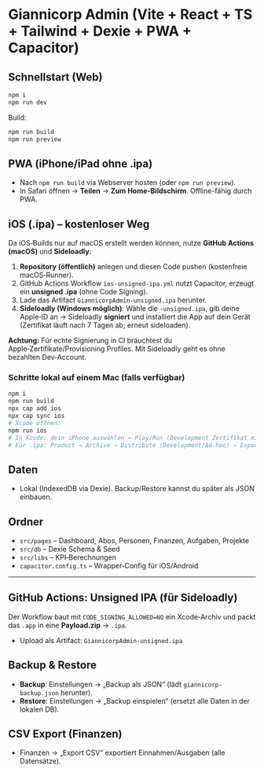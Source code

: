 
# Giannicorp Admin (Vite + React + TS + Tailwind + Dexie + PWA + Capacitor)

## Schnellstart (Web)
```bash
npm i
npm run dev
```
Build:
```bash
npm run build
npm run preview
```

## PWA (iPhone/iPad ohne .ipa)
- Nach `npm run build` via Webserver hosten (oder `npm run preview`).
- In Safari öffnen → **Teilen** → **Zum Home-Bildschirm**. Offline-fähig durch PWA.

## iOS (.ipa) – kostenloser Weg
Da iOS‑Builds nur auf macOS erstellt werden können, nutze **GitHub Actions (macOS)** und **Sideloadly**:

1) **Repository (öffentlich)** anlegen und diesen Code pushen (kostenfreie macOS‑Runner).
2) GitHub Actions Workflow `ios-unsigned-ipa.yml` nutzt Capacitor, erzeugt ein **unsigned .ipa** (ohne Code Signing).
3) Lade das Artifact `GiannicorpAdmin-unsigned.ipa` herunter.
4) **Sideloadly (Windows möglich)**: Wähle die `-unsigned.ipa`, gib deine Apple‑ID an → Sideloadly **signiert** und installiert die App auf dein Gerät (Zertifikat läuft nach 7 Tagen ab; erneut sideloaden).

**Achtung:** Für echte Signierung in CI bräuchtest du Apple‑Zertifikate/Provisioning Profiles. Mit Sideloadly geht es ohne bezahlten Dev‑Account.

### Schritte lokal auf einem Mac (falls verfügbar)
```bash
npm i
npm run build
npx cap add ios
npx cap sync ios
# Xcode öffnen:
npm run ios
# In Xcode: dein iPhone auswählen → Play/Run (Development Zertifikat mit Apple ID).
# Für .ipa: Product → Archive → Distribute (Development/Ad-hoc) → Export .ipa
```

## Daten
- Lokal (IndexedDB via Dexie). Backup/Restore kannst du später als JSON einbauen.

## Ordner
- `src/pages` – Dashboard, Abos, Personen, Finanzen, Aufgaben, Projekte
- `src/db` – Dexie Schema & Seed
- `src/libs` – KPI‑Berechnungen
- `capacitor.config.ts` – Wrapper‑Config für iOS/Android

---
## GitHub Actions: Unsigned IPA (für Sideloadly)
Der Workflow baut mit `CODE_SIGNING_ALLOWED=NO` ein Xcode‑Archiv und packt das `.app` in eine **Payload.zip** → `.ipa`.
- Upload als Artifact: `GiannicorpAdmin-unsigned.ipa`


## Backup & Restore
- **Backup**: Einstellungen → „Backup als JSON“ (lädt `giannicorp-backup.json` herunter).
- **Restore**: Einstellungen → „Backup einspielen“ (ersetzt alle Daten in der lokalen DB).

## CSV Export (Finanzen)
- Finanzen → „Export CSV“ exportiert Einnahmen/Ausgaben (alle Datensätze).
